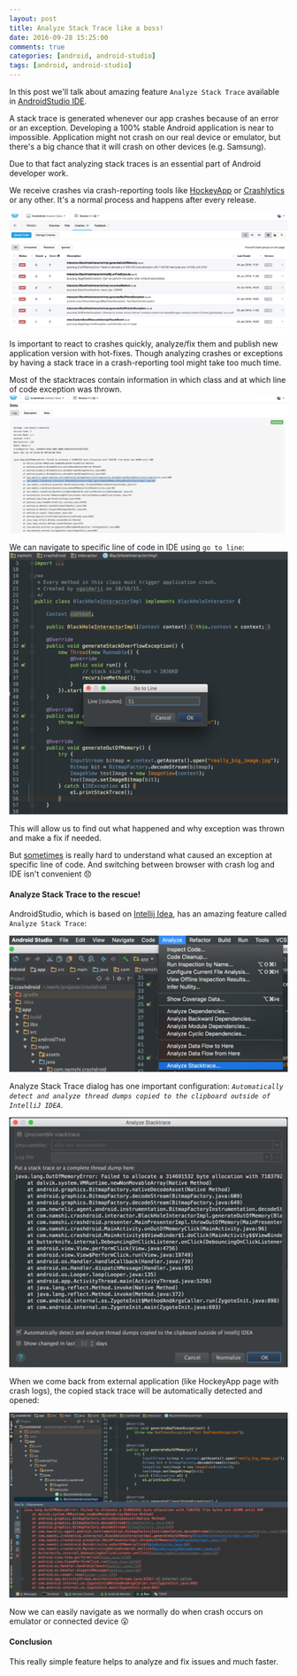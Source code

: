 ```yaml
---
layout: post
title: Analyze Stack Trace like a boss!
date: 2016-09-28 15:25:00
comments: true
categories: [android, android-studio]
tags: [android, android-studio]
---
```


In this post we'll talk about amazing feature `Analyze Stack Trace` available in
[AndroidStudio IDE](https://developer.android.com/studio/index.html).

A stack trace is generated whenever our app crashes because of an error or an exception.
Developing a 100% stable Android application is near to impossible.
Application might not crash on our real device or emulator,
but there's a big chance that it will crash on other devices (e.g. Samsung).

Due to that fact analyzing stack traces is an essential part of Android developer work.

<!--more-->

We receive crashes via crash-reporting tools like [HockeyApp](https://hockeyapp.net)
 or [Crashlytics](https://fabric.io/kits/android/crashlytics) or any other.
It's a normal process and happens after every release.

![Crashes in HockeyApp](/assets/2016/09/28/crashes-in-hockeyapp.png)

Is important to react to crashes quickly, analyze/fix them and publish new application version with hot-fixes.
Though analyzing crashes or exceptions by having a stack trace in a crash-reporting tool might take too much time.

Most of the stacktraces contain information in which class and at which line of code exception was thrown.
![Crash - generate OOM](/assets/2016/09/28/crash-generate-oom.png)

We can navigate to specific line of code in IDE using `go to line`:
![Go to line](/assets/2016/09/28/go-to-line.png)

This will allow us to find out what happened and why exception was thrown and make a fix if needed.

But [sometimes](http://stackoverflow.com/questions/34785907/app-crashes-on-start-caused-by-npe-in-android-content-context-getstring) is really hard to understand what caused an exception at specific line of code.
And switching between browser with crash log and IDE isn't convenient :disappointed:

#### **Analyze Stack Trace to the rescue!**

AndroidStudio, which is based on [Intellij Idea](https://www.jetbrains.com/idea/), has an amazing feature called `Analyze Stack Trace`:

![Analyze Stack Trace](/assets/2016/09/28/analyze-stack-trace-feature.png)

Analyze Stack Trace dialog has one important configuration:
*`Automatically detect and analyze thread dumps copied to the clipboard outside of IntelliJ IDEA`*.

![Analyze Stack Trace dialog](/assets/2016/09/28/analyze-stack-trace-dialog.png)

When we come back from external application (like HockeyApp page with crash logs), the copied stack trace will be automatically detected and opened:

![Crash - generate OOM in IDE](/assets/2016/09/28/crash-generate-oom-in-ide.png)

Now we can easily navigate as we normally do when crash occurs on emulator or connected device :open_mouth:

#### **Conclusion**

This really simple feature helps to analyze and fix issues and much faster.
